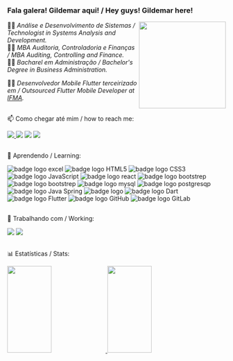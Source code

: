 ### Fala galera! Gildemar aqui! / Hey guys! Gildemar here! 

<img align="right" src="https://1000marcas.net/wp-content/uploads/2021/04/Star-Trek-Logo.png" height="200em">
👨‍🎓 <i>Análise e Desenvolvimento de Sistemas / Technologist in Systems Analysis and Development.</i><br/>
👨‍🎓 <i>MBA Auditoria, Controladoria e Finanças / MBA Auditing, Controlling and Finance.</i><br/>
👨‍🎓 <i>Bacharel em Administração / Bachelor's Degree in Business Administration.</i><br/>

👨‍💻 <i>Desenvolvedor Mobile Flutter terceirizado em / Outsourced Flutter Mobile Developer at [IFMA](https://www.linkedin.com/company/instituto-federal-de-educa-o-ci-ncia-e-tecnologia-do-maranh-o/mycompany/).</i>
    

  ##
  
📫 Como chegar até mim / how to reach me:
<div style="display: inline_block"> 
    <a href="https://instagram.com/gildemardiniz" target="_blank"><img src="https://img.shields.io/badge/-Instagram-%23E4405F?style=for-the-badge&logo=instagram&logoColor=white" target="_blank"</a>
    <a href = "mailto:gildemardiniz@gmail.com"><img src="https://img.shields.io/badge/gmail-D14836.svg?&style=for-the-badge&logo=gmail&logoColor=white"></a>
    <a href="https://www.linkedin.com/in/gildemardiniz" target="_blank"><img src="https://img.shields.io/badge/-LinkedIn-%230077B5?style=for-the-badge&logo=linkedin&logoColor=white" target="_blank"></a>
    <a href="https://dinizdev.vercel.app/" target="_blank"><img src="https://img.shields.io/badge/website-000000?style=for-the-badge&logo=About.me&logoColor=white"></a>
</div>
  
  ##
  
🌱 Aprendendo / Learning:
<div>
 <p>
   <img src="https://img.shields.io/badge/Microsoft_Excel-fff?style=for-the-badge&logo=microsoft-excel&logoColor=black" alt="badge logo excel"></img>
                    <img src="https://img.shields.io/badge/HTML5-fff?style=for-the-badge&logo=html5&logoColor=black" alt="badge logo HTML5"></img>
                    <img src="https://img.shields.io/badge/CSS3-fff?style=for-the-badge&logo=css3&logoColor=black" alt="badge logo CSS3"></img>
                    <img src="https://img.shields.io/badge/JavaScript-fff?style=for-the-badge&logo=javascript&logoColor=black" alt="badge logo JavaScript"></img>
                    <img src="https://img.shields.io/badge/React-fff?style=for-the-badge&logo=react&logoColor=black" alt="badge logo react"></img>
                    <img src="https://img.shields.io/badge/Bootstrap-fff?style=for-the-badge&logo=bootstrap&logoColor=black" alt="badge logo bootstrep"></img>
                    <img src="https://img.shields.io/badge/Material--UI-fff?style=for-the-badge&logo=material-ui&logoColor=black" alt="badge logo bootstrep"></img>
                    <img src="https://img.shields.io/badge/MySQL-fff?style=for-the-badge&logo=mysql&logoColor=black" alt="badge logo mysql"></img>
                    <img src="https://img.shields.io/badge/PostgreSQL-fff?style=for-the-badge&logo=postgresql&logoColor=black" alt="badge logo postgresqp"></img>
                    <img src="https://img.shields.io/badge/Java-fff?style=for-the-badge&logo=openjdk&logoColor=black" alt="badge logo Java Spring"></img>
                    <img src="https://img.shields.io/badge/Spring-fff?style=for-the-badge&logo=spring&logoColor=black" alt="badge logo"></img>
                    <img src="https://img.shields.io/badge/Dart-fff?style=for-the-badge&logo=dart&logoColor=black" alt="badge logo Dart"></img>
                    <img src="https://img.shields.io/badge/Flutter-fff?style=for-the-badge&logo=flutter&logoColor=black" alt="badge logo Flutter"></img>
                    <img src="https://img.shields.io/badge/GitHub-fff?style=for-the-badge&logo=github&logoColor=black" alt="badge logo GitHub"></img>
                    <img src="https://img.shields.io/badge/GitLab-fff?style=for-the-badge&logo=gitlab&logoColor=black" alt="badge logo GitLab"></img>
</div>
  
  ##
  
  🔭 Trabalhando com / Working:
<div>
 <p>
   <img src="https://img.shields.io/badge/dart-%230175C2.svg?&style=for-the-badge&logo=dart&logoColor=white"> 
   <img src="https://img.shields.io/badge/Flutter%20-%2302569B.svg?&style=for-the-badge&logo=Flutter&logoColor=white"> 
 </p>
</div>
  
  ##
  
📊 Estatísticas / Stats:
<div>
 <p>
  <a href="https://github.com/gildemardiniz/github-readme-stats"> 
   <img src="https://github-readme-stats.vercel.app/api?username=gildemardiniz&show_icons=true&theme=dark" height="200em" width="45%"/>
  </a>
  <a href="https://github.com/gildemardiniz/github-readme-stats"> 
   <img height="200em" width="45%" src="https://github-readme-stats.vercel.app/api/top-langs/?username=gildemardiniz&layout=compact&theme=dark"/>
  </a>
 </p>
 </div>
    
  ##
